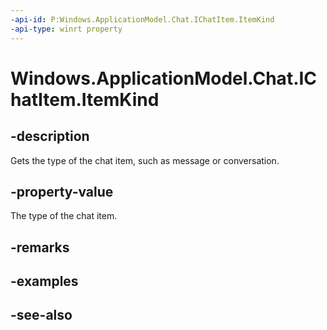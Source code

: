 ```yaml
---
-api-id: P:Windows.ApplicationModel.Chat.IChatItem.ItemKind
-api-type: winrt property
---
```


<!-- Property syntax
public Windows.ApplicationModel.Chat.ChatItemKind ItemKind { get; }
-->

# Windows.ApplicationModel.Chat.IChatItem.ItemKind

## -description
Gets the type of the chat item, such as message or conversation.

## -property-value
The type of the chat item.

## -remarks

## -examples

## -see-also
